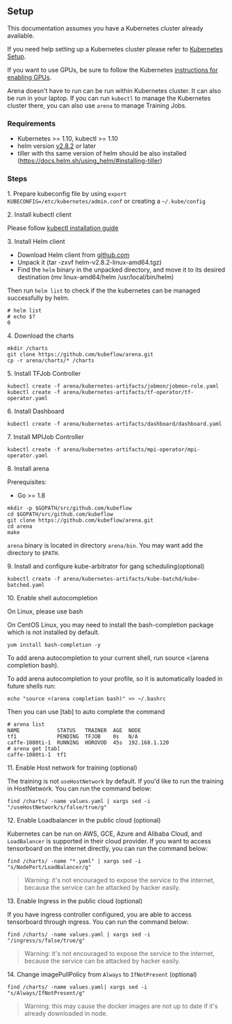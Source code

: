 ## Setup

This documentation assumes you have a Kubernetes cluster already available.

If you need help setting up a Kubernetes cluster please refer to [Kubernetes Setup](https://kubernetes.io/docs/setup/).

If you want to use GPUs, be sure to follow the Kubernetes [instructions for enabling GPUs](https://kubernetes.io/docs/tasks/manage-gpus/scheduling-gpus/).

Arena doesn't have to run can be run within Kubernetes cluster. It can also be run in your laptop. If you can run `kubectl` to manage the Kubernetes cluster there, you can also use `arena`  to manage Training Jobs.

### Requirements

  * Kubernetes >= 1.10, kubectl >= 1.10
  * helm version [v2.8.2](https://docs.helm.sh/using_helm/#installing-helm) or later 
  * tiller with ths same version of helm should be also installed (https://docs.helm.sh/using_helm/#installing-tiller)

### Steps

1\. Prepare kubeconfig file by using `export KUBECONFIG=/etc/kubernetes/admin.conf` or creating a `~/.kube/config`

2\. Install kubectl client

Please follow [kubectl installation guide](https://kubernetes.io/docs/tasks/tools/install-kubectl/)

3\. Install Helm client

- Download Helm client from [github.com](https://github.com/helm/helm/releases)  
- Unpack it (tar -zxvf helm-v2.8.2-linux-amd64.tgz)
- Find the `helm` binary in the unpacked directory, and move it to its desired destination (mv linux-amd64/helm /usr/local/bin/helm)

Then run `helm list` to check if the the kubernetes can be managed successfully by helm.

```
# helm list
# echo $?
0
```

4\. Download the charts

```
mkdir /charts
git clone https://github.com/kubeflow/arena.git
cp -r arena/charts/* /charts
```

5\. Install TFJob Controller

```
kubectl create -f arena/kubernetes-artifacts/jobmon/jobmon-role.yaml
kubectl create -f arena/kubernetes-artifacts/tf-operator/tf-operator.yaml
```

6\. Install Dashboard

```
kubectl create -f arena/kubernetes-artifacts/dashboard/dashboard.yaml
```

7\. Install MPIJob Controller

```
kubectl create -f arena/kubernetes-artifacts/mpi-operator/mpi-operator.yaml
```

8\. Install arena

Prerequisites:

- Go >= 1.8

```
mkdir -p $GOPATH/src/github.com/kubeflow
cd $GOPATH/src/github.com/kubeflow
git clone https://github.com/kubeflow/arena.git
cd arena
make
```

`arena` binary is located in directory `arena/bin`. You may want add the directory to `$PATH`.


9\. Install and configure kube-arbitrator for gang scheduling(optional)

```
kubectl create -f arena/kubernetes-artifacts/kube-batchd/kube-batched.yaml
```

10\. Enable shell autocompletion

On Linux, please use bash

On CentOS Linux, you may need to install the bash-completion package which is not installed by default.

```
yum install bash-completion -y
```

To add arena autocompletion to your current shell, run source <(arena completion bash).

To add arena autocompletion to your profile, so it is automatically loaded in future shells run:

```
echo "source <(arena completion bash)" >> ~/.bashrc
```

Then you can use [tab] to auto complete the command

```
# arena list
NAME            STATUS   TRAINER  AGE  NODE
tf1             PENDING  TFJOB    0s   N/A
caffe-1080ti-1  RUNNING  HOROVOD  45s  192.168.1.120
# arena get [tab]
caffe-1080ti-1  tf1
```


11\. Enable Host network for training (optional)

The training is not `useHostNetwork` by default. If you'd like to run the training in HostNetwork. You can run the command below:

```
find /charts/ -name values.yaml | xargs sed -i "/useHostNetwork/s/false/true/g"
```

12\. Enable Loadbalancer in the public cloud (optional)

 Kubernetes can be run on AWS, GCE, Azure and Alibaba Cloud, and `LoadBalancer` is supported in their cloud provider. If you want to access tensorboard on the internet directly, you can run the command below:


```
find /charts/ -name "*.yaml" | xargs sed -i "s/NodePort/LoadBalancer/g"
```

> Warning: it's not encouraged to expose the service to the internet, because the service can be attacked by hacker easily.


13\. Enable Ingress in the public cloud (optional)

If you have ingress controller configured, you are able to access tensorboard through ingress. You can run the command below:

```
find /charts/ -name values.yaml | xargs sed -i "/ingress/s/false/true/g"
```

> Warning: it's not encouraged to expose the service to the internet, because the service can be attacked by hacker easily.


14\. Change imagePullPolicy from `Always` to `IfNotPresent` (optional)

```
find /charts/ -name values.yaml| xargs sed -i "s/Always/IfNotPresent/g"
```

> Warning: this may cause the docker images are not up to date if it's already downloaded in node.